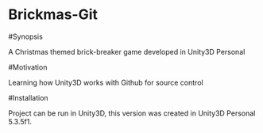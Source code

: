 # Brickmas-Git

#Synopsis

A Christmas themed brick-breaker game developed in Unity3D Personal

#Motivation

Learning how Unity3D works with Github for source control

#Installation

Project can be run in Unity3D, this version was created in Unity3D Personal 5.3.5f1.
